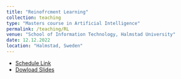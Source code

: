 ```yaml
---
title: "Reinofrcment Learning"
collection: teaching
type: "Masters course in Artificial Intelligence"
permalink: /teaching/RL
venue: "School of Information Technology, Halmstad University"
date: 12.12.2022
location: "Halmstad, Sweden"
---
```


*  [Schedule Link](https://cloud.timeedit.net/hh/web/schema/ri1X9079w25086QQ6ZZYQQaY0ZymZ68r55bY32Q20v57o306cQc7ZnyQ0.html)
*  [Dowload Slides](https://github.com/prayagtiwari/prayagtiwari.github.io/tree/master/files/RL_Intro.pptx)
